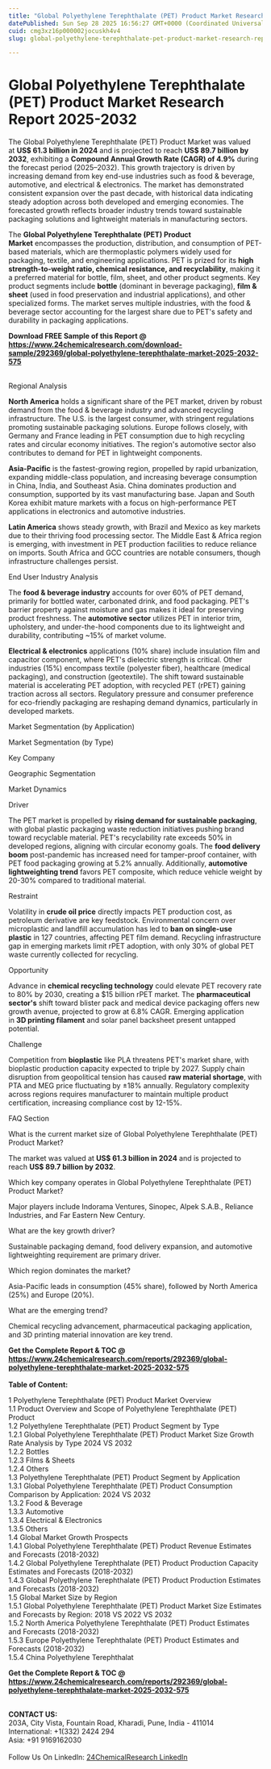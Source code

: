 ```yaml
---
title: "Global Polyethylene Terephthalate (PET) Product Market Research Report 2025-2032"
datePublished: Sun Sep 28 2025 16:56:27 GMT+0000 (Coordinated Universal Time)
cuid: cmg3xz16p000002jocuskh4v4
slug: global-polyethylene-terephthalate-pet-product-market-research-report-2025-2032-1-1

---
```


# Global Polyethylene Terephthalate (PET) Product Market Research Report 2025-2032

<p>The Global Polyethylene Terephthalate (PET) Product Market was valued at <strong>US$ 61.3 billion in 2024</strong> and is projected to reach <strong>US$ 89.7 billion by 2032</strong>, exhibiting a <strong>Compound Annual Growth Rate (CAGR) of 4.9%</strong> during the forecast period (2025–2032). This growth trajectory is driven by increasing demand from key end-use industries such as food &amp; beverage, automotive, and electrical &amp; electronics. The market has demonstrated consistent expansion over the past decade, with historical data indicating steady adoption across both developed and emerging economies. The forecasted growth reflects broader industry trends toward sustainable packaging solutions and lightweight materials in manufacturing sectors.</p><p>
</p><p>The <strong>Global Polyethylene Terephthalate (PET) Product Market</strong> encompasses the production, distribution, and consumption of PET-based materials, which are thermoplastic polymers widely used for packaging, textile, and engineering applications. PET is prized for its <strong>high strength-to-weight ratio, chemical resistance, and recyclability</strong>, making it a preferred material for bottle, film, sheet, and other product segments. Key product segments include <strong>bottle</strong> (dominant in beverage packaging), <strong>film &amp; sheet</strong> (used in food preservation and industrial applications), and other specialized forms. The market serves multiple industries, with the food &amp; beverage sector accounting for the largest share due to PET's safety and durability in packaging applications.</p><div><b>Download FREE Sample of this Report @ 
            <a href="https://www.24chemicalresearch.com/download-sample/292369/global-polyethylene-terephthalate-market-2025-2032-575">
            https://www.24chemicalresearch.com/download-sample/292369/global-polyethylene-terephthalate-market-2025-2032-575</a></b></div><br><p>
Regional Analysis</p><p>
</p><p><strong>North America</strong> holds a significant share of the PET market, driven by robust demand from the food &amp; beverage industry and advanced recycling infrastructure. The U.S. is the largest consumer, with stringent regulations promoting sustainable packaging solutions. Europe follows closely, with Germany and France leading in PET consumption due to high recycling rates and circular economy initiatives. The region's automotive sector also contributes to demand for PET in lightweight components.</p><p>
</p><p><strong>Asia-Pacific</strong> is the fastest-growing region, propelled by rapid urbanization, expanding middle-class population, and increasing beverage consumption in China, India, and Southeast Asia. China dominates production and consumption, supported by its vast manufacturing base. Japan and South Korea exhibit mature markets with a focus on high-performance PET applications in electronics and automotive industries.</p><p>
</p><p><strong>Latin America</strong> shows steady growth, with Brazil and Mexico as key markets due to their thriving food processing sector. The Middle East &amp; Africa region is emerging, with investment in PET production facilities to reduce reliance on imports. South Africa and GCC countries are notable consumers, though infrastructure challenges persist.</p><p>
End User Industry Analysis</p><p>
</p><p>The <strong>food &amp; beverage industry</strong> accounts for over 60% of PET demand, primarily for bottled water, carbonated drink, and food packaging. PET's barrier property against moisture and gas makes it ideal for preserving product freshness. The <strong>automotive sector</strong> utilizes PET in interior trim, upholstery, and under-the-hood components due to its lightweight and durability, contributing ~15% of market volume.</p><p>
</p><p><strong>Electrical &amp; electronics</strong> applications (10% share) include insulation film and capacitor component, where PET's dielectric strength is critical. Other industries (15%) encompass textile (polyester fiber), healthcare (medical packaging), and construction (geotextile). The shift toward sustainable material is accelerating PET adoption, with recycled PET (rPET) gaining traction across all sectors. Regulatory pressure and consumer preference for eco-friendly packaging are reshaping demand dynamics, particularly in developed markets.</p><p>
Market Segmentation (by Application)</p><p>
</p><p>
Market Segmentation (by Type)</p><p>
</p><p>
Key Company</p><p>
</p><p>
Geographic Segmentation</p><p>
</p><p>
Market Dynamics</p><p>
Driver</p><p>
</p><p>The PET market is propelled by <strong>rising demand for sustainable packaging</strong>, with global plastic packaging waste reduction initiatives pushing brand toward recyclable material. PET's recyclability rate exceeds 50% in developed regions, aligning with circular economy goals. The <strong>food delivery boom</strong> post-pandemic has increased need for tamper-proof container, with PET food packaging growing at 5.2% annually. Additionally, <strong>automotive lightweighting trend</strong> favors PET composite, which reduce vehicle weight by 20-30% compared to traditional material.</p><p>
Restraint</p><p>
</p><p>Volatility in <strong>crude oil price</strong> directly impacts PET production cost, as petroleum derivative are key feedstock. Environmental concern over microplastic and landfill accumulation has led to <strong>ban on single-use plastic</strong> in 127 countries, affecting PET film demand. Recycling infrastructure gap in emerging markets limit rPET adoption, with only 30% of global PET waste currently collected for recycling.</p><p>
Opportunity</p><p>
</p><p>Advance in <strong>chemical recycling technology</strong> could elevate PET recovery rate to 80% by 2030, creating a $15 billion rPET market. The <strong>pharmaceutical sector's</strong> shift toward blister pack and medical device packaging offers new growth avenue, projected to grow at 6.8% CAGR. Emerging application in <strong>3D printing filament</strong> and solar panel backsheet present untapped potential.</p><p>
Challenge</p><p>
</p><p>Competition from <strong>bioplastic</strong> like PLA threatens PET's market share, with bioplastic production capacity expected to triple by 2027. Supply chain disruption from geopolitical tension has caused <strong>raw material shortage</strong>, with PTA and MEG price fluctuating by ±18% annually. Regulatory complexity across regions requires manufacturer to maintain multiple product certification, increasing compliance cost by 12-15%.</p><p>
FAQ Section</p><p>
What is the current market size of Global Polyethylene Terephthalate (PET) Product Market?</p><p>
</p><p>The market was valued at <strong>US$ 61.3 billion in 2024</strong> and is projected to reach <strong>US$ 89.7 billion by 2032</strong>.</p><p>
Which key company operates in Global Polyethylene Terephthalate (PET) Product Market?</p><p>
</p><p>Major players include Indorama Ventures, Sinopec, Alpek S.A.B., Reliance Industries, and Far Eastern New Century.</p><p>
What are the key growth driver?</p><p>
</p><p>Sustainable packaging demand, food delivery expansion, and automotive lightweighting requirement are primary driver.</p><p>
Which region dominates the market?</p><p>
</p><p>Asia-Pacific leads in consumption (45% share), followed by North America (25%) and Europe (20%).</p><p>
What are the emerging trend?</p><p>
</p><p>Chemical recycling advancement, pharmaceutical packaging application, and 3D printing material innovation are key trend.</p>

<div><b>Get the Complete Report & TOC @ 
            <a href="https://www.24chemicalresearch.com/reports/292369/global-polyethylene-terephthalate-market-2025-2032-575">
            https://www.24chemicalresearch.com/reports/292369/global-polyethylene-terephthalate-market-2025-2032-575</a></b></div><br>
            <b>Table of Content:</b><p>1 Polyethylene Terephthalate (PET) Product Market Overview<br />
    1.1 Product Overview and Scope of Polyethylene Terephthalate (PET) Product<br />
    1.2 Polyethylene Terephthalate (PET) Product Segment by Type<br />
        1.2.1 Global Polyethylene Terephthalate (PET) Product Market Size Growth Rate Analysis by Type 2024 VS 2032<br />
        1.2.2 Bottles<br />
        1.2.3 Films & Sheets<br />
        1.2.4 Others<br />
    1.3 Polyethylene Terephthalate (PET) Product Segment by Application<br />
        1.3.1 Global Polyethylene Terephthalate (PET) Product Consumption Comparison by Application: 2024 VS 2032<br />
        1.3.2 Food & Beverage<br />
        1.3.3 Automotive<br />
        1.3.4 Electrical & Electronics<br />
        1.3.5 Others<br />
    1.4 Global Market Growth Prospects<br />
        1.4.1 Global Polyethylene Terephthalate (PET) Product Revenue Estimates and Forecasts (2018-2032)<br />
        1.4.2 Global Polyethylene Terephthalate (PET) Product Production Capacity Estimates and Forecasts (2018-2032)<br />
        1.4.3 Global Polyethylene Terephthalate (PET) Product Production Estimates and Forecasts (2018-2032)<br />
    1.5 Global Market Size by Region<br />
        1.5.1 Global Polyethylene Terephthalate (PET) Product Market Size Estimates and Forecasts by Region: 2018 VS 2022 VS 2032<br />
        1.5.2 North America Polyethylene Terephthalate (PET) Product Estimates and Forecasts (2018-2032)<br />
        1.5.3 Europe Polyethylene Terephthalate (PET) Product Estimates and Forecasts (2018-2032)<br />
        1.5.4 China Polyethylene Terephthalat</p>

<div><b>Get the Complete Report & TOC @ 
            <a href="https://www.24chemicalresearch.com/reports/292369/global-polyethylene-terephthalate-market-2025-2032-575">
            https://www.24chemicalresearch.com/reports/292369/global-polyethylene-terephthalate-market-2025-2032-575</a></b></div><br>

<b>CONTACT US:</b><br>
            203A, City Vista, Fountain Road, Kharadi, Pune, India - 411014<br>
            International: +1(332) 2424 294<br>
            Asia: +91 9169162030 <br><br>
            Follow Us On LinkedIn: <a href="https://www.linkedin.com/company/24chemicalresearch/">24ChemicalResearch LinkedIn</a>